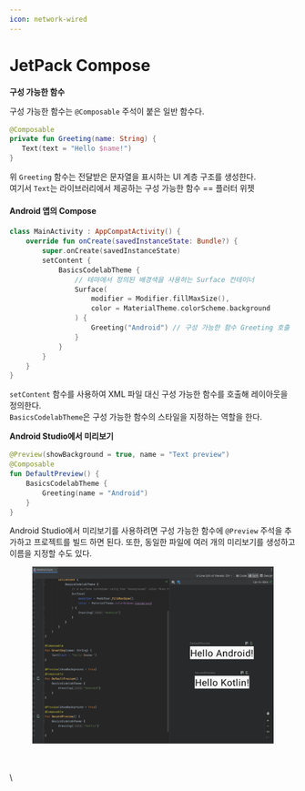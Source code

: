 ```yaml
---
icon: network-wired
---
```


# JetPack Compose

**구성 가능한 함수**

구성 가능한 함수는 `@Composable` 주석이 붙은 일반 함수다.

```kotlin
@Composable
private fun Greeting(name: String) {
   Text(text = "Hello $name!")
}
```

위 `Greeting` 함수는 전달받은 문자열을 표시하는 UI 계층 구조를 생성한다.\
여기서 `Text`는 라이브러리에서 제공하는 구성 가능한 함수  == 플러터 위젯&#x20;

#### Android 앱의 Compose <a href="#android-compose" id="android-compose"></a>

```kotlin
class MainActivity : AppCompatActivity() {
    override fun onCreate(savedInstanceState: Bundle?) {
        super.onCreate(savedInstanceState)
        setContent {
            BasicsCodelabTheme {
                // 테마에서 정의된 배경색을 사용하는 Surface 컨테이너
                Surface(
                    modifier = Modifier.fillMaxSize(),
                    color = MaterialTheme.colorScheme.background
                ) {
                    Greeting("Android") // 구성 가능한 함수 Greeting 호출
                }
            }
        }
    }
}
```

`setContent` 함수를 사용하여 XML 파일 대신 구성 가능한 함수를 호출해 레이아웃을 정의한다.\
`BasicsCodelabTheme`은 구성 가능한 함수의 스타일을 지정하는 역할을 한다.



**Android Studio에서 미리보기**

```kotlin
@Preview(showBackground = true, name = "Text preview")
@Composable
fun DefaultPreview() {
    BasicsCodelabTheme {
        Greeting(name = "Android")
    }
}
```

Android Studio에서 미리보기를 사용하려면 구성 가능한 함수에 `@Preview` 주석을 추가하고 프로젝트를 빌드 하면 된다. 또한, 동일한 파일에 여러 개의 미리보기를 생성하고 이름을 지정할 수도 있다.

<figure><img src="../../.gitbook/assets/image (1) (1) (1) (1) (1) (1).png" alt=""><figcaption></figcaption></figure>



\
\
\

